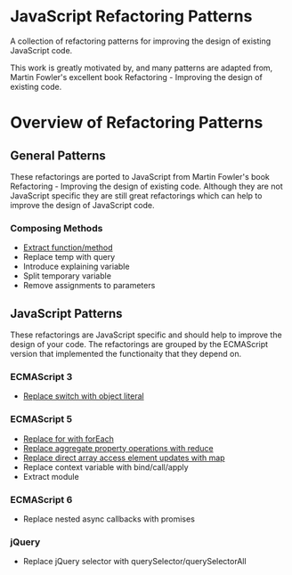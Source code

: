 JavaScript Refactoring Patterns
=======================
A collection of refactoring patterns for improving the design of existing JavaScript code.

This work is greatly motivated by, and many patterns are adapted from, Martin Fowler's excellent book Refactoring - Improving the design of existing code.

# Overview of Refactoring Patterns

## General Patterns
These refactorings are ported to JavaScript from Martin Fowler's book Refactoring - Improving the design of existing code.  Although they are not JavaScript specific they are still great refactorings which can help to improve the design of JavaScript code.

### Composing Methods
- [Extract function/method](https://github.com/KarlPurk/javascript-refactoring/blob/master/patterns/general/extract-method.md)
- Replace temp with query
- Introduce explaining variable
- Split temporary variable
- Remove assignments to parameters

## JavaScript Patterns
These refactorings are JavaScript specific and should help to improve the design of your code.  The refactorings are grouped by the ECMAScript version that implemented the functionaity that they depend on.  

### ECMAScript 3
 - [Replace switch with object literal](https://github.com/KarlPurk/javascript-refactoring/blob/master/patterns/javascript/replace-switch-with-object-literal.md)

### ECMAScript 5
- [Replace for with forEach](https://github.com/KarlPurk/javascript-refactoring/blob/master/patterns/javascript/replace-for-with-foreach.md)
- [Replace aggregate property operations with reduce](https://github.com/KarlPurk/javascript-refactoring/blob/master/patterns/javascript/replace-aggregate-property-operations-with-reduce.md)
- [Replace direct array access element updates with map](https://github.com/KarlPurk/javascript-refactoring/blob/master/patterns/javascript/replace-direct-array-access-element-updates-with-map.md)
- Replace context variable with bind/call/apply
- Extract module

### ECMAScript 6
- Replace nested async callbacks with promises

### jQuery
- Replace jQuery selector with querySelector/querySelectorAll
